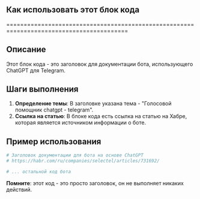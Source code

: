 ## Как использовать этот блок кода
=========================================================================================

Описание
-------------------------
Этот блок кода - это заголовок для документации бота, использующего ChatGPT для Telegram.  

Шаги выполнения
-------------------------
1. **Определение темы**: В заголовке указана тема - "Голосовой помощник chatgpt - telegram". 
2. **Ссылка на статью**: В блоке кода есть ссылка на статью на Хабре, которая является источником информации о боте. 

Пример использования
-------------------------
```python
# Заголовок документации для бота на основе ChatGPT
# https://habr.com/ru/companies/selectel/articles/731692/

# ... остальной код бота 
```

**Помните**: этот код - это просто заголовок, он не выполняет никаких действий.